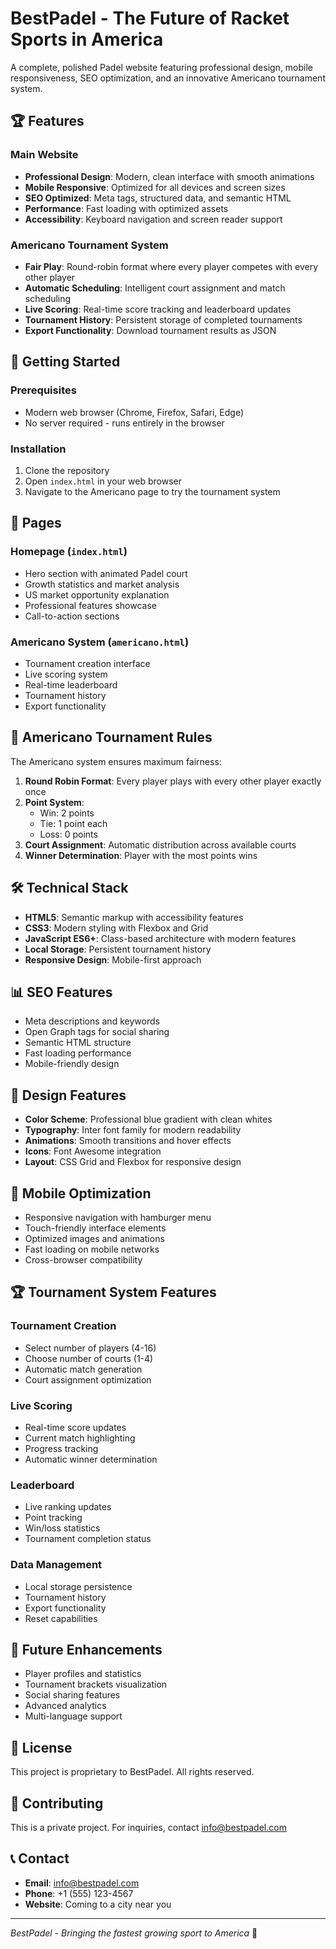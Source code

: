 # BestPadel - The Future of Racket Sports in America

A complete, polished Padel website featuring professional design, mobile responsiveness, SEO optimization, and an innovative Americano tournament system.

## 🏆 Features

### Main Website
- **Professional Design**: Modern, clean interface with smooth animations
- **Mobile Responsive**: Optimized for all devices and screen sizes
- **SEO Optimized**: Meta tags, structured data, and semantic HTML
- **Performance**: Fast loading with optimized assets
- **Accessibility**: Keyboard navigation and screen reader support

### Americano Tournament System
- **Fair Play**: Round-robin format where every player competes with every other player
- **Automatic Scheduling**: Intelligent court assignment and match scheduling
- **Live Scoring**: Real-time score tracking and leaderboard updates
- **Tournament History**: Persistent storage of completed tournaments
- **Export Functionality**: Download tournament results as JSON

## 🚀 Getting Started

### Prerequisites
- Modern web browser (Chrome, Firefox, Safari, Edge)
- No server required - runs entirely in the browser

### Installation
1. Clone the repository
2. Open `index.html` in your web browser
3. Navigate to the Americano page to try the tournament system

## 📱 Pages

### Homepage (`index.html`)
- Hero section with animated Padel court
- Growth statistics and market analysis
- US market opportunity explanation
- Professional features showcase
- Call-to-action sections

### Americano System (`americano.html`)
- Tournament creation interface
- Live scoring system
- Real-time leaderboard
- Tournament history
- Export functionality

## 🎯 Americano Tournament Rules

The Americano system ensures maximum fairness:

1. **Round Robin Format**: Every player plays with every other player exactly once
2. **Point System**: 
   - Win: 2 points
   - Tie: 1 point each
   - Loss: 0 points
3. **Court Assignment**: Automatic distribution across available courts
4. **Winner Determination**: Player with the most points wins

## 🛠️ Technical Stack

- **HTML5**: Semantic markup with accessibility features
- **CSS3**: Modern styling with Flexbox and Grid
- **JavaScript ES6+**: Class-based architecture with modern features
- **Local Storage**: Persistent tournament history
- **Responsive Design**: Mobile-first approach

## 📊 SEO Features

- Meta descriptions and keywords
- Open Graph tags for social sharing
- Semantic HTML structure
- Fast loading performance
- Mobile-friendly design

## 🎨 Design Features

- **Color Scheme**: Professional blue gradient with clean whites
- **Typography**: Inter font family for modern readability
- **Animations**: Smooth transitions and hover effects
- **Icons**: Font Awesome integration
- **Layout**: CSS Grid and Flexbox for responsive design

## 📱 Mobile Optimization

- Responsive navigation with hamburger menu
- Touch-friendly interface elements
- Optimized images and animations
- Fast loading on mobile networks
- Cross-browser compatibility

## 🏆 Tournament System Features

### Tournament Creation
- Select number of players (4-16)
- Choose number of courts (1-4)
- Automatic match generation
- Court assignment optimization

### Live Scoring
- Real-time score updates
- Current match highlighting
- Progress tracking
- Automatic winner determination

### Leaderboard
- Live ranking updates
- Point tracking
- Win/loss statistics
- Tournament completion status

### Data Management
- Local storage persistence
- Tournament history
- Export functionality
- Reset capabilities

## 🚀 Future Enhancements

- Player profiles and statistics
- Tournament brackets visualization
- Social sharing features
- Advanced analytics
- Multi-language support

## 📄 License

This project is proprietary to BestPadel. All rights reserved.

## 🤝 Contributing

This is a private project. For inquiries, contact info@bestpadel.com

## 📞 Contact

- **Email**: info@bestpadel.com
- **Phone**: +1 (555) 123-4567
- **Website**: Coming to a city near you

---

*BestPadel - Bringing the fastest growing sport to America* 🎾
